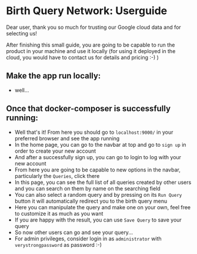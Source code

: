 # Birth Query Network: Userguide

Dear user, thank you so much for trusting our Google cloud data and for selecting us!

After finishing this small guide, you are going to be capable to run the product in your machine and use it locally (for using it deployed in the cloud, you would have to contact us for details and pricing :-) )


## Make the app run locally:
  *  well...


## Once that docker-composer is successfully running:
  *  Well that's it! From here you should go to `localhost:9000/` in your preferred browser and see the app running
  *  In the home page, you can go to the navbar at top and go to `sign up` in order to create your new account
  *  And after a successfully sign up, you can go to login to log with your new account
  *  From here you are going to be capable to new options in the navbar, particularly the `Queries`, click there
  *  In this page, you can see the full list of all queries created by other users and you can search on them by name on the searching field
  *  You can also select a random query and by pressing on its `Run Query` button it will automatically redirect you to the birth query menu
  *  Here you can manipulate the query and make one on your own, feel free to customize it as much as you want
  *  If you are happy with the result, you can use `Save Query` to save your query
  *  So now other users can go and see your query...
  *  For admin privileges, consider login in as `administrator` with `verystrongpassword` as password :-)
